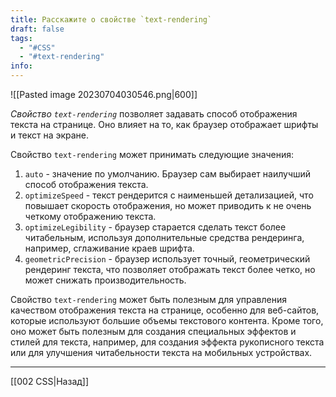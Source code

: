 ```yaml
---
title: Расскажите о свойстве `text-rendering`
draft: false
tags:
  - "#CSS"
  - "#text-rendering"
info:
---
```

![[Pasted image 20230704030546.png|600]]

_Свойство `text-rendering`_ позволяет задавать способ отображения текста на странице. Оно влияет на то, как браузер отображает шрифты и текст на экране.

Свойство `text-rendering` может принимать следующие значения:

1. `auto` - значение по умолчанию. Браузер сам выбирает наилучший способ отображения текста.
2. `optimizeSpeed` - текст рендерится с наименьшей детализацией, что повышает скорость отображения, но может приводить к не очень четкому отображению текста.
3. `optimizeLegibility` - браузер старается сделать текст более читабельным, используя дополнительные средства рендеринга, например, сглаживание краев шрифта.
4. `geometricPrecision` - браузер использует точный, геометрический рендеринг текста, что позволяет отображать текст более четко, но может снижать производительность.

Свойство `text-rendering` может быть полезным для управления качеством отображения текста на странице, особенно для веб-сайтов, которые используют большие объемы текстового контента. Кроме того, оно может быть полезным для создания специальных эффектов и стилей для текста, например, для создания эффекта рукописного текста или для улучшения читабельности текста на мобильных устройствах.

---

[[002 CSS|Назад]]